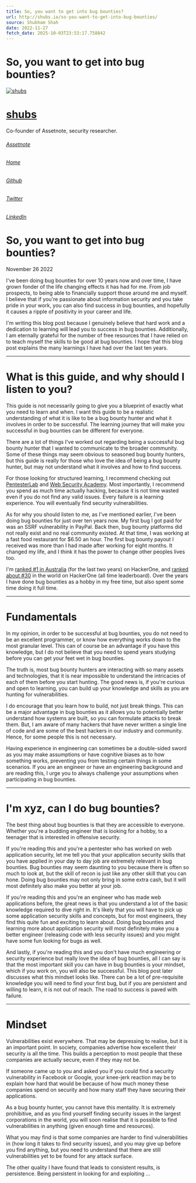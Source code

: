 ```yaml
---
title: So, you want to get into bug bounties?
url: http://shubs.io/so-you-want-to-get-into-bug-bounties/
source: Shubham Shah
date: 2022-11-27
fetch_date: 2025-10-03T23:53:17.758842
---
```


# So, you want to get into bug bounties?

[![shubs](https://shubs.io/content/images/2025/01/1689076935525.jpeg)](https://shubs.io)

# [shubs](https://shubs.io)

Co-founder of Assetnote, security researcher.

###### [Assetnote](https://assetnote.io/)

###### [Home](https://shubs.io/)

###### [Github](https://github.com/infosec-au)

###### [Twitter](https://twitter.com/infosec_au)

###### [LinkedIn](https://www.linkedin.com/in/shubhamshah/)

# So, you want to get into bug bounties?

November 26 2022

I've been doing bug bounties for over 10 years now and over time, I have grown fonder of the life changing effects it has had for me. From job prospects, to being able to financially support those around me and myself. I believe that if you're passionate about information security and you take pride in your work, you can also find success in bug bounties, and hopefully it causes a ripple of positivity in your career and life.

I'm writing this blog post because I genuinely believe that hard work and a dedication to learning will lead you to success in bug bounties. Additionally, I am eternally grateful for the number of free resources that I have relied on to teach myself the skills to be good at bug bounties. I hope that this blog post explains the many learnings I have had over the last ten years.

---

# What is this guide, and why should I listen to you?

This guide is not necessarily going to give you a blueprint of exactly what you need to learn and when. I want this guide to be a realistic understanding of what it is like to be a bug bounty hunter and what it involves in order to be successful. The learning journey that will make you successful in bug bounties can be different for everyone.

There are a lot of things I've worked out regarding being a successful bug bounty hunter that I wanted to communicate to the broader community. Some of these things may seem obvious to seasoned bug bounty hunters, but this guide is really for those who love the idea of being a bug bounty hunter, but may not understand what it involves and how to find success.

For those looking for structured learning, I recommend checking out [PentesterLab](https://pentesterlab.com/?ref=shubs.io) and [Web Security Academy](https://portswigger.net/web-security?ref=shubs.io). Most importantly, I recommend you spend as much time actually hacking, because it is not time wasted even if you do not find any valid issues. Every failure is a learning experience. You will eventually find security vulnerabilities.

As for why you should listen to me, as I've mentioned earlier, I've been doing bug bounties for just over ten years now. My first bug I got paid for was an SSRF vulnerability in PayPal. Back then, bug bounty platforms did not really exist and no real community existed. At that time, I was working at a fast food restaurant for $6.50 an hour. The first bug bounty payout I received was more than I had made after working for eight months. It changed my life, and I think it has the power to change other peoples lives too.

I'm [ranked #1 in Australia](https://hackerone.com/leaderboard/country?year=2022&ref=shubs.io) (for the last two years) on HackerOne, and [ranked about #30](https://hackerone.com/leaderboard/all_time_reputation?ref=shubs.io) in the world on HackerOne (all time leaderboard). Over the years I have done bug bounties as a hobby in my free time, but also spent some time doing it full time.

---

# Fundamentals

In my opinion, in order to be successful at bug bounties, you do not need to be an excellent programmer, or know how everything works down to the most granular level. This can of course be an advantage if you have this knowledge, but I do not believe that you need to spend years studying before you can get your feet wet in bug bounties.

The truth is, most bug bounty hunters are interacting with so many assets and technologies, that it is near impossible to understand the intricacies of each of them before you start hunting. The good news is, if you're curious and open to learning, you can build up your knowledge and skills as you are hunting for vulnerabilities.

I do encourage that you learn how to build, not just break things. This can be a major advantage in bug bounties as it allows you to potentially better understand how systems are built, so you can formulate attacks to break them. But, I am aware of many hackers that have never written a single line of code and are some of the best hackers in our industry and community. Hence, for some people this is not necessary.

Having experience in engineering can sometimes be a double-sided sword as you may make assumptions or have cognitive biases as to how something works, preventing you from testing certain things in some scenarios. If you are an engineer or have an engineering background and are reading this, I urge you to always challenge your assumptions when participating in bug bounties.

---

# I'm xyz, can I do bug bounties?

The best thing about bug bounties is that they are accessible to everyone. Whether you're a budding engineer that is looking for a hobby, to a teenager that is interested in offensive security.

If you're reading this and you're a pentester who has worked on web application security, let me tell you that your application security skills that you have applied in your day to day job are extremely relevant in bug bounties. Bug bounties may seem daunting to you because there is often so much to look at, but the skill of recon is just like any other skill that you can hone. Doing bug bounties may not only bring in some extra cash, but it will most definitely also make you better at your job.

If you're reading this and you're an engineer who has made web applications before, the great news is that you understand a lot of the basic knowledge required to dive right in. It's likely that you will have to pick up some application security skills and concepts, but for most engineers, they find this quite fun and exciting to learn about. Doing bug bounties and learning more about application security will most definitely make you a better engineer (releasing code with less security issues) and you might have some fun looking for bugs as well.

And lastly, if you're reading this and you don't have much engineering or security experience but really love the idea of bug bounties, all I can say is that the most important skill you can have in bug bounties is your mindset, which if you work on, you will also be successful. This blog post later discusses what this mindset looks like. There can be a lot of pre-requisite knowledge you will need to find your first bug, but if you are persistent and willing to learn, it is not out of reach. The road to success is paved with failure.

---

# Mindset

Vulnerabilities exist everywhere. That may be depressing to realise, but it is an important point. In society, companies advertise how excellent their security is all the time. This builds a perception to most people that these companies are actually secure, even if they may not be.

If someone came up to you and asked you if you could find a security vulnerability in Facebook or Google, your knee-jerk reaction may be to explain how hard that would be because of how much money these companies spend on security and how many staff they have securing their applications.

As a bug bounty hunter, you cannot have this mentality. It is extremely prohibitive, and as you find yourself finding security issues in the largest corporations in the world, you will soon realise that it is possible to find vulnerabilities in anything (given enough time and resources).

What you may find is that some companies are harder to find vulnerabilities in (how long it takes to find security issues), and you may give up before you find anything, but you need to understand that there are still vulnerabilities yet to be found for any attack surface.

The other quality I have found that leads to consistent results, is persistence. Being persistent in looking for and exploiting ...